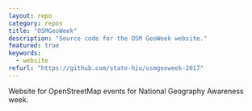 ```yaml
---
layout: repo
category: repos
title: "OSMGeoWeek"
description: "Source code for the OSM GeoWeek website."
featured: true
keywords:
  - website
refurl: "https://github.com/state-hiu/osmgeoweek-2017"
---
```

Website for OpenStreetMap events for National Geography Awareness week.
